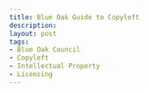 ```yaml
---
title: Blue Oak Guide to Copyleft
description:
layout: post
tags:
- Blue Oak Council
- Copyleft
- Intellectual Property
- Licensing
---
```

